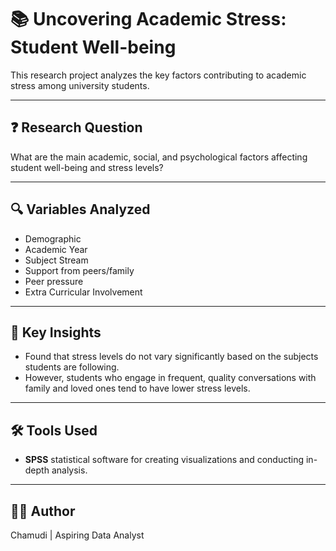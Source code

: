 # 📚 Uncovering Academic Stress: Student Well-being

This research project analyzes the key factors contributing to academic stress among university students.

---

## ❓ Research Question
What are the main academic, social, and psychological factors affecting student well-being and stress levels?

---

## 🔍 Variables Analyzed
- Demographic
- Academic Year
- Subject Stream
- Support from peers/family
- Peer pressure
- Extra Curricular Involvement

---

## 🔑 Key Insights
- Found that stress levels do not vary significantly based on the subjects students are following.
- However, students who engage in frequent, quality conversations with family and loved ones tend to have lower stress levels.

---

## 🛠 Tools Used
- **SPSS** statistical software for creating visualizations and conducting in-depth analysis.

---

## 👩‍💻 Author
Chamudi | Aspiring Data Analyst
